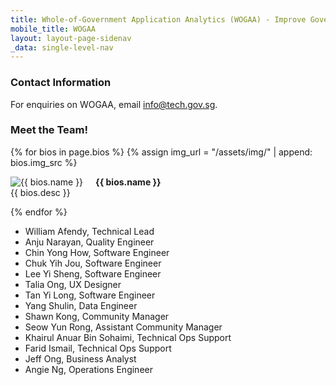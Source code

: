 ```yaml
---
title: Whole-of-Government Application Analytics (WOGAA) - Improve Government Services with Data
mobile_title: WOGAA
layout: layout-page-sidenav
_data: single-level-nav
---
```


### Contact Information

For enquiries on WOGAA, email <info@tech.gov.sg>.

### Meet the Team!

<div class="card-grid-container grid-25rem">
  {% for bios in page.bios %}
  {% assign img_url = "/assets/img/" | append: bios.img_src %}
  <div class="sgds-card">
    <div class="sgds-card-content">
      <img style="float: left; margin-right: 20px;" src="{{ img_url }}" alt="{{ bios.name }}">
      <p><strong>{{ bios.name }}</strong><br>
        {{ bios.desc }}
      </p>
    </div>
  </div>
  {% endfor %}  
</div>

- William Afendy, Technical Lead
- Anju Narayan, Quality Engineer
- Chin Yong How, Software Engineer
- Chuk Yih Jou, Software Engineer
- Lee Yi Sheng, Software Engineer
- Talia Ong, UX Designer
- Tan Yi Long, Software Engineer
- Yang Shulin, Data Engineer
- Shawn Kong, Community Manager
- Seow Yun Rong, Assistant Community Manager
- Khairul Anuar Bin Sohaimi, Technical Ops Support
- Farid Ismail, Technical Ops Support
- Jeff Ong, Business Analyst
- Angie Ng, Operations Engineer
